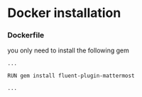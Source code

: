 # Docker installation

### Dockerfile

you only need to install the following gem

```docker
...

RUN gem install fluent-plugin-mattermost

...
```